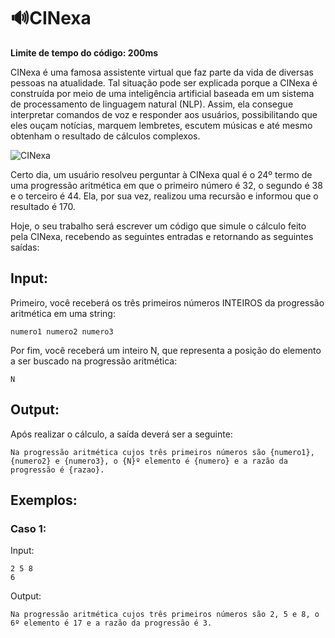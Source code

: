 # 🔊CINexa

**Limite de tempo do código: 200ms**

CINexa é uma famosa assistente virtual que faz parte da vida de diversas pessoas na atualidade. Tal situação pode ser explicada porque a CINexa é construída por meio de uma inteligência artificial baseada em um sistema de processamento de linguagem natural (NLP). Assim, ela consegue interpretar comandos de voz e responder aos usuários, possibilitando que eles ouçam notícias, marquem lembretes, escutem músicas e até mesmo obtenham o resultado de cálculos complexos.

![CINexa](https://codesrevolvewordpress.s3.us-west-2.amazonaws.com/revolveai/2022/05/15110810/natural-language-processing-techniques.png)

Certo dia, um usuário resolveu perguntar à CINexa qual é o 24º termo de uma progressão aritmética em que o primeiro número é 32, o segundo é 38 e o terceiro é 44. Ela, por sua vez, realizou uma recursão e informou que o resultado é 170.

Hoje, o seu trabalho será escrever um código que simule o cálculo feito pela CINexa, recebendo as seguintes entradas e retornando as seguintes saídas:

## Input:

Primeiro, você receberá os três primeiros números INTEIROS da progressão aritmética em uma string:

```
numero1 numero2 numero3
```

Por fim, você receberá um inteiro N, que representa a posição do elemento a ser buscado na progressão aritmética:

```
N
```

## Output:

Após realizar o cálculo, a saída deverá ser a seguinte:

```
Na progressão aritmética cujos três primeiros números são {numero1}, {numero2} e {numero3}, o {N}º elemento é {numero} e a razão da progressão é {razao}.
```

## Exemplos:

### Caso 1:

Input:
```
2 5 8
6
```

Output:
```
Na progressão aritmética cujos três primeiros números são 2, 5 e 8, o 6º elemento é 17 e a razão da progressão é 3.
```